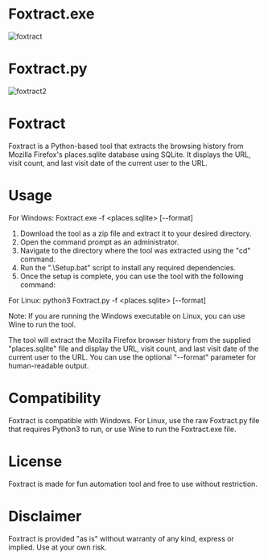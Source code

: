 # Foxtract.exe 

![foxtract](https://user-images.githubusercontent.com/85085158/227180996-764b77d3-f620-4a82-aada-d0eadc7e1c1d.png)

# Foxtract.py

![foxtract2](https://user-images.githubusercontent.com/85085158/227181028-fc56eaf8-02c6-4d52-a659-69b42cc2e639.png)


# Foxtract

Foxtract is a Python-based tool that extracts the browsing history from Mozilla Firefox's places.sqlite database using SQLite. It displays the URL, visit count, and last visit date of the current user to the URL.

# Usage

For Windows:
Foxtract.exe -f <places.sqlite> [--format]

1. Download the tool as a zip file and extract it to your desired directory.
2. Open the command prompt as an administrator.
3. Navigate to the directory where the tool was extracted using the "cd" command.
4. Run the ".\Setup.bat" script to install any required dependencies.
5. Once the setup is complete, you can use the tool with the following command:

For Linux:
python3 Foxtract.py -f <places.sqlite> [--format]

Note: If you are running the Windows executable on Linux, you can use Wine to run the tool.

The tool will extract the Mozilla Firefox browser history from the supplied "places.sqlite" file and display the URL, visit count, and last visit date of the current user to the URL. You can use the optional "--format" parameter for human-readable output.

# Compatibility

Foxtract is compatible with Windows. For Linux, use the raw Foxtract.py file that requires Python3 to run, or use Wine to run the Foxtract.exe file.

# License 

Foxtract is made for fun automation tool and free to use without restriction.

# Disclaimer

Foxtract is provided "as is" without warranty of any kind, express or implied. Use at your own risk.
